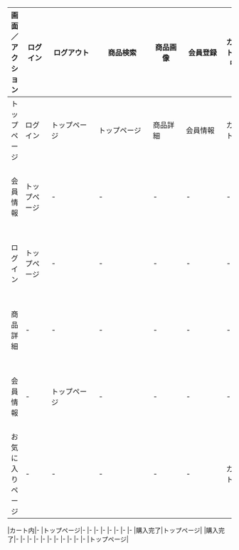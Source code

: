 |画面／アクション|ログイン|ログアウト|商品検索|商品画像|会員登録|カートの中|商品一覧|カートに入れる|前の画面に戻る|詳細へ|注文確定|トップページ|
|---------------|-------|---------|--------|-------|-------|----------|------|-------------|-------------|-----|--------|----------|
|トップページ|ログイン|トップページ|トップページ|商品詳細|会員情報|カート内|トップページ|-         |-            |-    |-       |トップページ|
|会員情報|トップページ|-          |-          |-     |-       |-        |-     |-             |-            |-    |-       |トップページ|
|ログイン|トップページ|-          |-          |-     |-       |-        |-     |-             |-            |-    |-       |トップページ|
|商品詳細|-          |-          |-          |-     |-       |-        |-     |カート内       |トップページ  |商品詳細|-     |トップページ|
|会員情報|-          |トップページ|-          |-     |-       |-        |-     |-             |-            |-      |-      |トップページ|
|お気に入りページ|-　　|-　　　　　|-　　　　　　|-　　　|-　　　　|カート内　|-　　　|商品詳細|　　　|-　　　　　　　|-      |-      |トップページ

|カート内|-          |トップページ|-          |-     |-       |-        |-     |-             |-            |-      |購入完了|トップページ|
|購入完了|-          |-          |-          |-     |-       |-        |-     |-             |-            |-      |-       |トップページ|
